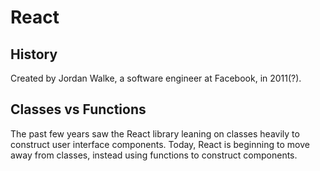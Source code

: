 # React

## History

Created by Jordan Walke, a software engineer at Facebook, in 2011(?).



## Classes vs Functions

The past few years saw the React library leaning on classes heavily to construct user interface components. Today, React is beginning to move away from classes, instead using functions to construct components. 

